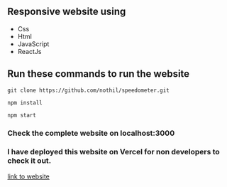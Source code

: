 ## Responsive website using

- Css
- Html
- JavaScript
- ReactJs

## Run these commands to run the website

`git clone https://github.com/nothil/speedometer.git`

`npm install`

`npm start`

### Check the complete website on localhost:3000

### I have deployed this website on Vercel for non developers to check it out.

[link to website](https://speedometer-psi.vercel.app/)

